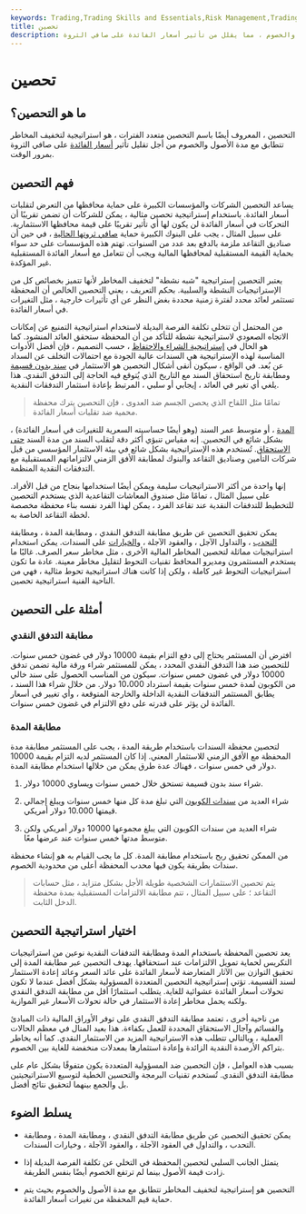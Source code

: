 ```yaml
---
keywords: Trading,Trading Skills and Essentials,Risk Management,Trading Skills
title: تحصين
description: التحصين هو استراتيجية تتناسب مع مدة الأصول والخصوم ، مما يقلل من تأثير أسعار الفائدة على صافي الثروة.
---
```


# تحصين
## ما هو التحصين؟

التحصين ، المعروف أيضًا باسم التحصين متعدد الفترات ، هو استراتيجية لتخفيف المخاطر تتطابق مع مدة الأصول والخصوم من أجل تقليل تأثير [أسعار الفائدة](/interestrate) على صافي الثروة بمرور الوقت.

## فهم التحصين

يساعد التحصين الشركات والمؤسسات الكبيرة على حماية محافظها من التعرض لتقلبات أسعار الفائدة. باستخدام إستراتيجية تحصين مثالية ، يمكن للشركات أن تضمن تقريبًا أن التحركات في أسعار الفائدة لن يكون لها أي تأثير تقريبًا على قيمة محافظها الاستثمارية. على سبيل المثال ، يجب على البنوك الكبيرة حماية [صافي ثروتها الحالية](/networth) ، في حين أن صناديق التقاعد ملزمة بالدفع بعد عدد من السنوات. تهتم هذه المؤسسات على حد سواء بحماية القيمة المستقبلية لمحافظها المالية ويجب أن تتعامل مع أسعار الفائدة المستقبلية غير المؤكدة.

يعتبر التحصين إستراتيجية "شبه نشطة" لتخفيف المخاطر لأنها تتميز بخصائص كل من الإستراتيجيات النشطة والسلبية. بحكم التعريف ، يعني التحصين الخالص أن المحفظة تستثمر لعائد محدد لفترة زمنية محددة بغض النظر عن أي تأثيرات خارجية ، مثل التغيرات في أسعار الفائدة.

من المحتمل أن تتخلى تكلفة الفرصة البديلة لاستخدام استراتيجية التمنيع عن إمكانات الاتجاه الصعودي لاستراتيجية نشطة للتأكد من أن المحفظة ستحقق العائد المنشود. كما هو الحال في [إستراتيجية الشراء والاحتفاظ](/buyandhold) ، حسب التصميم ، فإن أفضل الأدوات المناسبة لهذه الإستراتيجية هي السندات عالية الجودة مع احتمالات التخلف عن السداد عن بُعد. في الواقع ، سيكون أنقى أشكال التحصين هو الاستثمار في [سند بدون قسيمة](/zero-couponbond) ومطابقة تاريخ استحقاق السند مع التاريخ الذي يُتوقع فيه الحاجة إلى التدفق النقدي. هذا يلغي أي تغير في العائد ، إيجابي أو سلبي ، المرتبط بإعادة استثمار التدفقات النقدية.

> تمامًا مثل اللقاح الذي يحصن الجسم ضد العدوى ، فإن التحصين يترك محفظة محمية ضد تقلبات أسعار الفائدة.

>

[المدة](/duration) ، أو متوسط عمر السند (وهو أيضًا حساسيته السعرية للتغيرات في أسعار الفائدة) ، بشكل شائع في التحصين. إنه مقياس تنبؤي أكثر دقة لتقلب السند من مدة السند [حتى الاستحقاق](/termtomaturity). تُستخدم هذه الإستراتيجية بشكل شائع في بيئة الاستثمار المؤسسي من قبل شركات التأمين وصناديق التقاعد والبنوك لمطابقة الأفق الزمني لالتزاماتهم المستقبلية مع التدفقات النقدية المنظمة.

إنها واحدة من أكثر الاستراتيجيات سليمة ويمكن أيضًا استخدامها بنجاح من قبل الأفراد. على سبيل المثال ، تمامًا مثل صندوق المعاشات التقاعدية الذي يستخدم التحصين للتخطيط للتدفقات النقدية عند تقاعد الفرد ، يمكن لهذا الفرد نفسه بناء محفظة مخصصة لخطة التقاعد الخاصة به.

يمكن تحقيق التحصين عن طريق مطابقة التدفق النقدي ، ومطابقة المدة ، ومطابقة [التحدب](/convexity) ، والتداول الآجل ، والعقود الآجلة ، [والخيارات](/option) على السندات. يمكن استخدام استراتيجيات مماثلة لتحصين المخاطر المالية الأخرى ، مثل مخاطر سعر الصرف. غالبًا ما يستخدم المستثمرون ومديرو المحافظ تقنيات التحوط لتقليل مخاطر معينة. عادة ما تكون استراتيجيات التحوط غير كاملة ، ولكن إذا كانت هناك استراتيجية تحوط مثالية ، فهي من الناحية الفنية استراتيجية تحصين.

## أمثلة على التحصين

### مطابقة التدفق النقدي

افترض أن المستثمر يحتاج إلى دفع التزام بقيمة 10000 دولار في غضون خمس سنوات. للتحصين ضد هذا التدفق النقدي المحدد ، يمكن للمستثمر شراء ورقة مالية تضمن تدفق 10000 دولار في غضون خمس سنوات. سيكون من المناسب الحصول على سند خالي من الكوبون لمدة خمس سنوات بقيمة استرداد 10،000 دولار. من خلال شراء هذا السند ، يطابق المستثمر التدفقات النقدية الداخلة والخارجة المتوقعة ، وأي تغيير في أسعار الفائدة لن يؤثر على قدرته على دفع الالتزام في غضون خمس سنوات.

### مطابقة المدة

لتحصين محفظة السندات باستخدام طريقة المدة ، يجب على المستثمر مطابقة مدة المحفظة مع الأفق الزمني للاستثمار المعني. إذا كان المستثمر لديه التزام بقيمة 10000 دولار في خمس سنوات ، فهناك عدة طرق يمكن من خلالها استخدام مطابقة المدة.

1. شراء سند بدون قسيمة تستحق خلال خمس سنوات ويساوي 10000 دولار.

1. شراء العديد من [سندات الكوبون](/couponbond) التي تبلغ مدة كل منها خمس سنوات ويبلغ إجمالي قيمتها 10.000 دولار أمريكي.

1. شراء العديد من سندات الكوبون التي يبلغ مجموعها 10000 دولار أمريكي ولكن متوسط مدتها خمس سنوات عند عرضها معًا.

من الممكن تحقيق ربح باستخدام مطابقة المدة. كل ما يجب القيام به هو إنشاء محفظة سندات بطريقة يكون فيها محدب المحفظة أعلى من محدودية الخصوم.

> يتم تحصين الاستثمارات الشخصية طويلة الأجل بشكل متزايد ، مثل حسابات التقاعد ؛ على سبيل المثال ، تتم مطابقة الالتزامات المستقبلية بمدة محفظة الدخل الثابت.

>

## اختيار استراتيجية التحصين

يعد تحصين المحفظة باستخدام المدة ومطابقة التدفقات النقدية نوعين من استراتيجيات التكريس لحماية تمويل الالتزامات عند استحقاقها. يهدف التحصين عبر مطابقة المدة إلى تحقيق التوازن بين الآثار المتعارضة لأسعار الفائدة على عائد السعر وعائد إعادة الاستثمار لسند القسيمة. تؤتي إستراتيجية التحصين المتعددة المسؤولية بشكل أفضل عندما لا تكون تحولات أسعار الفائدة عشوائية للغاية. يتطلب استثمارًا أقل من مطابقة التدفق النقدي ولكنه يحمل مخاطر إعادة الاستثمار في حالة تحولات الأسعار غير الموازية.

من ناحية أخرى ، تعتمد مطابقة التدفق النقدي على توفر الأوراق المالية ذات المبادئ والقسائم وآجال الاستحقاق المحددة للعمل بكفاءة. هذا بعيد المنال في معظم الحالات العملية ، وبالتالي تتطلب هذه الاستراتيجية المزيد من الاستثمار النقدي. كما أنه يخاطر بتراكم الأرصدة النقدية الزائدة وإعادة استثمارها بمعدلات منخفضة للغاية بين الخصوم.

بسبب هذه العوامل ، فإن التحصين ضد المسؤولية المتعددة يكون متفوقًا بشكل عام على مطابقة التدفق النقدي. تُستخدم تقنيات البرمجة والتحسين الخطية لتوسيع الاستراتيجيتين بل والجمع بينهما لتحقيق نتائج أفضل.

## يسلط الضوء

- يمكن تحقيق التحصين عن طريق مطابقة التدفق النقدي ، ومطابقة المدة ، ومطابقة التحدب ، والتداول في العقود الآجلة ، والعقود الآجلة ، وخيارات السندات.

- يتمثل الجانب السلبي لتحصين المحفظة في التخلي عن تكلفة الفرصة البديلة إذا زادت قيمة الأصول بينما لم ترتفع الخصوم أيضًا بنفس الطريقة.

- التحصين هو إستراتيجية لتخفيف المخاطر تتطابق مع مدة الأصول والخصوم بحيث يتم حماية قيم المحفظة من تغيرات أسعار الفائدة.


